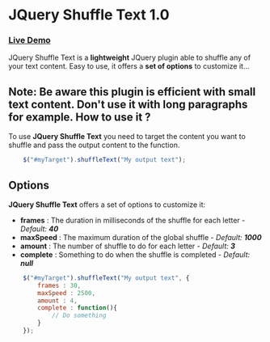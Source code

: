 JQuery Shuffle Text 1.0
===========

### [Live Demo](http://www.anthonydupont.be/lab/ShuffleText)
JQuery Shuffle Text is a **lightweight** JQuery plugin able to shuffle any of your text content.
Easy to use, it offers a **set of options** to customize it...

**Note:**
Be aware this plugin is efficient with **small text content**. Don't use it with long paragraphs for example.
How to use it ?
-------------------------
To use **JQuery Shuffle Text** you need to target the content you want to shuffle and pass the output content to the function.

```js
    $("#myTarget").shuffleText("My output text");
```
Options
-------------------------
**JQuery Shuffle Text** offers a set of options to customize it:

+ **frames**   : The duration in milliseconds of the shuffle for each letter - *Default:* _**40**_
+ **maxSpeed** : The maximum duration of the global shuffle - *Default:* _**1000**_
+ **amount**   : The number of shuffle to do for each letter - *Default:* _**3**_
+ **complete** : Something to do when the shuffle is completed - *Default:* _**null**_

```js
    $("#myTarget").shuffleText("My output text", {
        frames : 30,
        maxSpeed : 2500,
        amount : 4,
        complete : function(){
            // Do something
        }
    });
```